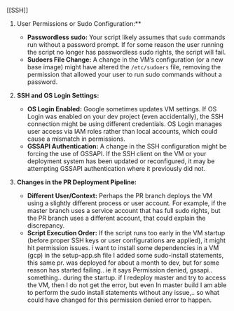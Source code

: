 [[SSH]]
1. User Permissions or Sudo Configuration:**
    
    - **Passwordless sudo:** Your script likely assumes that `sudo` commands run without a password prompt. If for some reason the user running the script no longer has passwordless sudo rights, the script will fail.
    - **Sudoers File Change:** A change in the VM’s configuration (or a new base image) might have altered the `/etc/sudoers` file, removing the permission that allowed your user to run sudo commands without a password.
2. **SSH and OS Login Settings:**
    
    - **OS Login Enabled:** Google sometimes updates VM settings. If OS Login was enabled on your dev project (even accidentally), the SSH connection might be using different credentials. OS Login manages user access via IAM roles rather than local accounts, which could cause a mismatch in permissions.
    - **GSSAPI Authentication:** A change in the SSH configuration might be forcing the use of GSSAPI. If the SSH client on the VM or your deployment system has been updated or reconfigured, it may be attempting GSSAPI authentication where it previously did not.
3. **Changes in the PR Deployment Pipeline:**
    
    - **Different User/Context:** Perhaps the PR branch deploys the VM using a slightly different process or user account. For example, if the master branch uses a service account that has full sudo rights, but the PR branch uses a different account, that could explain the discrepancy.
    - **Script Execution Order:** If the script runs too early in the VM startup (before proper SSH keys or user configurations are applied), it might hit permission issues.
i want to install some dependencies in a VM (gcp) in the setup-app.sh file I added some sudo-install statements, this same pr. was deployed for about a month to dev, but for some reason has started failing.. ie it says Permission denied, gssapi.. something.. during the startup. if I redeploy master and try to access the VM, then I do not get the error, but even In master build I am able to perform the sudo install statements without any issue,.. so what could have changed for this permission denied error to happen.

